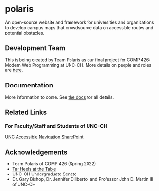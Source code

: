 # polaris

An open-source website and framework for universities and organizations to develop campus maps that crowdsource data on accessible routes and potential obstacles.

## Development Team
This is being created by Team Polaris as our final project for COMP 426: Modern Web Programming at UNC-CH.
More details on people and roles are [here](https://github.com/comp426-2022-spring/a99-polaris/docs/team.md).

## Documentation
More information to come.
See [the docs](https://github.com/comp426-2022-spring/a99-polaris/docs) for all details.

## Related Links

### For Faculty/Staff and Students of UNC-CH
[UNC Accessible Navigation SharePoint](https://adminliveunc.sharepoint.com/sites/accessiblenavigation)

## Acknowledgements
- Team Polaris of COMP 426 (Spring 2022)
- [Tar Heels at the Table](https://tarheels.live/tarheelsatthetable/)
- UNC-CH Undergraduate Senate
- Dr. Gary Bishop, Dr. Jennifer Diliberto, and Professor John D. Martin III of UNC-CH
